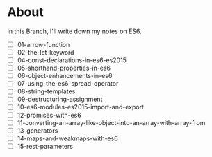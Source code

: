 # About

In this Branch, I'll write down my notes on ES6.

- [ ] 01-arrow-function
- [ ] 02-the-let-keyword
- [ ] 04-const-declarations-in-es6-es2015
- [ ] 05-shorthand-properties-in-es6
- [ ] 06-object-enhancements-in-es6
- [ ] 07-using-the-es6-spread-operator
- [ ] 08-string-templates
- [ ] 09-destructuring-assignment
- [ ] 10-es6-modules-es2015-import-and-export
- [ ] 12-promises-with-es6
- [ ] 11-converting-an-array-like-object-into-an-array-with-array-from
- [ ] 13-generators
- [ ] 14-maps-and-weakmaps-with-es6
- [ ] 15-rest-parameters
